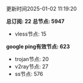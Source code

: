 更新时间2025-01-02 11:19:20

**总订阅: 22**
**总节点: 5947**
- vless节点: 15

**google ping有效节点: 623**
- trojan节点: 20
- v2ray节点: 27
- ss节点: 576
